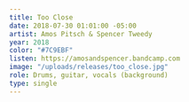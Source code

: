 ```yaml
---
title: Too Close
date: 2018-07-30 01:01:00 -05:00
artist: Amos Pitsch & Spencer Tweedy
year: 2018
color: "#7C9EBF"
listen: https://amosandspencer.bandcamp.com
image: "/uploads/releases/too_close.jpg"
role: Drums, guitar, vocals (background)
type: single
---
```


